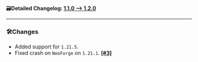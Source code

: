 🗃️**Detailed Changelog: [1.1.0 --> 1.2.0](https://github.com/UltimatChamp/ModpackUtils/compare/1.1.0+fabric.1.21.3...1.2.0+fabric.1.21.5)**

<hr>

### 🛠️Changes

- Added support for `1.21.5`.
- Fixed crash on `NeoForge` on `1.21.1`. [**[#3]**](https://github.com/UltimatChamp/ModpackUtils/issues/3)
